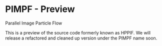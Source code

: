 PIMPF - Preview
=====

Parallel Image Particle Flow

This is a preview of the source code formerly known as HPPIF.
We will release a refactored and cleaned up version under the PIMPF name soon.

